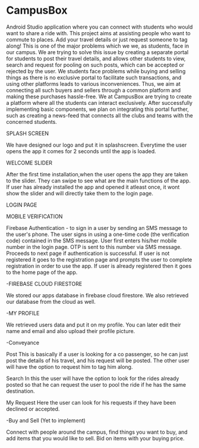 # CampusBox
Android Studio application where you can connect with students who would want to share a ride with.
This project aims at assisting people who want to commute to places.
Add your travel details or just request someone to tag along!
This is one of the major problems which we we, as students, face in our campus. We are trying to solve this issue by creating a separate portal for students to post their travel details, and allows other students to view, search and request for pooling on such posts, which can be accepted or rejected by the user.
We students face problems while buying and selling things as there is no exclusive portal to facilitate such transactions, and using other platforms leads to various inconveniences. Thus, we aim at connecting all such buyers and sellers through a common platform and making these purchases hassle-free.
We at CampusBox are trying to create a platform where all the students can interact exclusively. After successfully implementing basic components, we plan on integrating this portal further, such as creating a news-feed that connects all the clubs and teams with the concerned students.

                                                                    
SPLASH SCREEN

  We have designed our logo and put it in splashscreen.
  Everytime the user opens the app it comes for 2 seconds until the app is loaded.

WELCOME SLIDER

  After the first time installation,when the user opens the app they are taken to the slider.
  They can swipe to see what are the main functions of the app.
  If user has already installed the app and opened it atleast once, it wont show the slider and will directly take them to the login page.

LOGIN PAGE

  MOBILE VERIFICATION
  
   Firebase Authentication -  to sign in a user by sending an SMS message to the user's phone.
   The user signs in using a one-time code (the verification code) contained in the SMS message.
   User first enters his/her mobile number in the login page.
   OTP is sent to this number via SMS message. Proceeds to next page if authentication is successful.
   If user  is not registered it goes to the registration page and prompts the user to complete registration in order to use the app.
   If user is already registered then it goes to the home page of the app.


-FIREBASE CLOUD FIRESTORE

  We stored our apps database in firebase cloud firestore.
  We also retrieved our database from the cloud as well.


-MY PROFILE

  We retrieved users data and put it on my profile.
  You can later edit their name and email and also upload their profile picture.


-Conveyance

  Post
    This is basically if a user is looking for a co passenger, so he can just post the details of his travel, and his request will be posted. The other user will       have the option to request him to tag him along.

  Search
    In this the user will have the option to look for the rides already posted so that he can request the user to pool the ride if he has the same destination.

  My Request
    Here the user can look for his requests if they have been declined or accepted.


-Buy and Sell (Yet to implement)

  Connect with people around the campus, find things you want to buy, and add items that you would like to sell. 
  Bid on items with your buying price.



